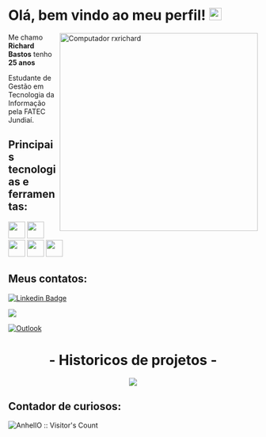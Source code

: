 <h1> Olá, bem vindo ao meu perfil! <img src="https://github.com/souvikguria98/souvikguria98/blob/master/Hi.gif" width="25" alt="Hi Gif" /></h1>
<img src="https://raw.githubusercontent.com/MicaelliMedeiros/micaellimedeiros/master/image/computer-illustration.png" min-width="400px" max-width="400px" width="400px" align="right" alt="Computador rxrichard">
<p>Me chamo <strong>Richard Bastos</strong> tenho <strong>25 anos</strong></p>
<p>Estudante de Gestão em Tecnologia da Informação pela FATEC Jundiaí. </p>

<h2>Principais tecnologias e ferramentas: </h2>
<p class="row">
  
  <img src="https://upload.wikimedia.org/wikipedia/commons/6/6a/JavaScript-logo.png" width="34px">
  <img src="https://logodownload.org/wp-content/uploads/2016/10/html5-logo-8.png" width="34px">
  <img src="https://cdn4.iconfinder.com/data/icons/social-media-logos-6/512/121-css3-512.png" width="34px">
  <img src="https://cdn.svgporn.com/logos/visual-studio-code.svg" height="34">
  <img src="https://upload.wikimedia.org/wikipedia/commons/thumb/3/3f/Git_icon.svg/1200px-Git_icon.svg.png" height="34">
</p>

<h2>Meus contatos: </h2>

[![Linkedin Badge](https://img.shields.io/badge/-LinkedIn-blue?style=for-the-badge&logo=Linkedin&logoColor=white&link=https://www.linkedin.com/in/rxrichard/)](https://www.linkedin.com/in/rxrichard/)

<a href="https://api.whatsapp.com/send?phone=5511974490549" alt="WhatsApp">
  <img src="https://img.shields.io/badge/-whatsapp-25d366?style=for-the-badge&logo=whatsapp&logoColor=white&link=https://api.whatsapp.com/send?phone=5511974490549"/></a>

[![Outlook](https://img.shields.io/badge/-outlook-2196f3?style=for-the-badge&logo=outlook&logoColor=white&link=mailto:rxrichard@outlook.com.br)](mailto:rxrichard@outlook.com.br)


 
<h1 align="center">- Historicos de projetos -</h1>
<p align="center">
  <img align="center" src="https://github-readme-stats.vercel.app/api?username=rxrichard&count_private=true&show_icons=true&theme=dark&locale=pt-br&icon_color=d6d7ff&bg_color=DEG,0a1d3e,232686" />
</p>

<h2>Contador de curiosos: </h2>
<p align="Left"><img src="https://profile-counter.glitch.me/%7Brxrichard%7D/count.svg" alt="AnhellO :: Visitor's Count" /></p>

